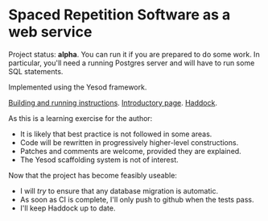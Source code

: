 Spaced Repetition Software as a web service
===========================================

Project status:  **alpha**.  You can run it if you are prepared to do some work.
In particular, you'll need a running Postgres server and will have to run some SQL statements.

Implemented using the Yesod framework.

[Building and running instructions](site/README.md).
[Introductory page](http://www.landcroft.com/jackrose).
[Haddock](http://www.landcroft.com/jackrose/documentation/doc/html/JackRose/JackRose/index.html).

As this is a learning exercise for the author:
- It is likely that best practice is not followed in some areas.
- Code will be rewritten in progressively higher-level constructions.
- Patches and comments are welcome, provided they are explained.
- The Yesod scaffolding system is not of interest.

Now that the project has become feasibly useable:
- I will _try_ to ensure that any database migration is automatic.
- As soon as CI is complete, I'll only push to github when the tests pass.
- I'll keep Haddock up to date.
